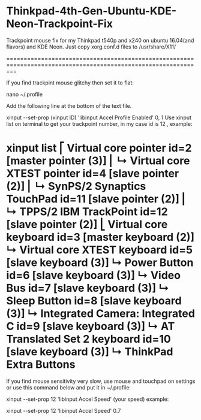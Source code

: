 # Thinkpad-4th-Gen-Ubuntu-KDE-Neon-Trackpoint-Fix


Trackpoint mouse fix for my Thinkpad t540p and x240 on ubuntu 16.04(and flavors) and KDE Neon.
Just copy xorg.conf.d files to /usr/share/X11/

===============================================================================================================

If you find trackpint mouse glitchy then set it to flat:

nano ~/.profile

Add the following line at the bottom of the text file.

xinput --set-prop (xinput ID) 'libinput Accel Profile Enabled' 0, 1
Use xinput list on terminal to get your trackpoint number, in my case id is 12 , example: 

 xinput list
⎡ Virtual core pointer                          id=2    [master pointer  (3)]
⎜   ↳ Virtual core XTEST pointer                id=4    [slave  pointer  (2)]
⎜   ↳ SynPS/2 Synaptics TouchPad                id=11   [slave  pointer  (2)]
⎜   ↳ TPPS/2 IBM TrackPoint                     id=12   [slave  pointer  (2)]
⎣ Virtual core keyboard                         id=3    [master keyboard (2)]
    ↳ Virtual core XTEST keyboard               id=5    [slave  keyboard (3)]
    ↳ Power Button                              id=6    [slave  keyboard (3)]
    ↳ Video Bus                                 id=7    [slave  keyboard (3)]
    ↳ Sleep Button                              id=8    [slave  keyboard (3)]
    ↳ Integrated Camera: Integrated C           id=9    [slave  keyboard (3)]
    ↳ AT Translated Set 2 keyboard              id=10   [slave  keyboard (3)]
    ↳ ThinkPad Extra Buttons                    
=================================================================================================================

If you find mouse sensitivity very slow, use mouse and touchpad on settings or use this command below and put it in ~/.profile:

xinput --set-prop 12 'libinput Accel Speed' (your speed) example:

xinput --set-prop 12 'libinput Accel Speed' 0.7

